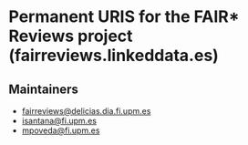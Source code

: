 # Permanent URIS for the FAIR* Reviews project (fairreviews.linkeddata.es)

## Maintainers

* fairreviews@delicias.dia.fi.upm.es
* isantana@fi.upm.es
* mpoveda@fi.upm.es
